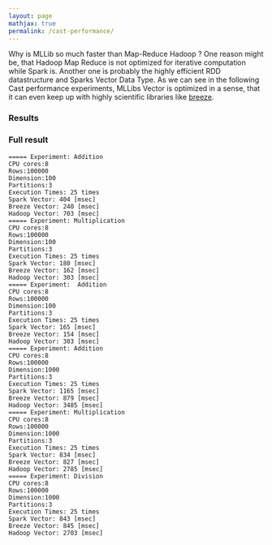 ```yaml
---
layout: page
mathjax: true
permalink: /cast-performance/
---
```


Why is MLLib so much faster than Map-Reduce Hadoop ? One reason might be, that Hadoop Map Reduce is not optimized for iterative computation while Spark is.
Another one is probably the highly efficient RDD datastructure and Sparks Vector Data Type.
As we can see in the following Cast performance experiments, MLLibs Vector is optimized in a sense, that it can even keep up with highly scientific libraries like [breeze](http://www.scalanlp.org/).

### Results 


<script src="http://ajax.googleapis.com/ajax/libs/jquery/1.9.1/jquery.min.js"></script>
<script src="http://code.highcharts.com/highcharts.js"></script>
<script src="http://code.highcharts.com/modules/exporting.js"></script>

<div id="cast"></div>

<script>
$(function () {
    $('#cast').highcharts({
        chart: {
            type: 'column'
        },
        title: {
            text: 'Cast performance on EC2 (3 Slave Nodes)'
        },
        subtitle: {
            text: 'Addition (1000 dim, 100000 rows)'
        },
        xAxis: {
            type: 'category',
            labels: {
                rotation: -45,
                style: {
                    fontSize: '13px',
                    fontFamily: 'Verdana, sans-serif'
                }
            }
        },
        yAxis: {
            min: 0,
            title: {
                text: 'Duration (ms)'
            }
        },
        legend: {
            enabled: false
        },
        tooltip: {
            pointFormat: 'Duration Time: <b>{point.y:.1f} ms</b>'
        },
        series: [{
            name: 'Duration',
            data: [
                ['MLLib', 1165],
                ['Breeze', 879],
                ['Mahout', 3485]
            ],
            dataLabels: {
                enabled: true,
                rotation: -90,
                color: '#FFFFFF',
                align: 'right',
                x: 4,
                y: 10,
                style: {
                    fontSize: '13px',
                    fontFamily: 'Verdana, sans-serif',
                    textShadow: '0 0 3px black'
                }
            }
        }]
    });
});
</script>

### Full result

````
===== Experiment: Addition
CPU cores:8
Rows:100000
Dimension:100
Partitions:3
Execution Times: 25 times
Spark Vector: 404 [msec]
Breeze Vector: 240 [msec]
Hadoop Vector: 703 [msec]
===== Experiment: Multiplication
CPU cores:8
Rows:100000
Dimension:100
Partitions:3
Execution Times: 25 times
Spark Vector: 180 [msec]
Breeze Vector: 162 [msec]
Hadoop Vector: 303 [msec]
===== Experiment:  Addition
CPU cores:8
Rows:100000
Dimension:100
Partitions:3
Execution Times: 25 times
Spark Vector: 165 [msec]
Breeze Vector: 154 [msec]
Hadoop Vector: 303 [msec]
===== Experiment: Addition
CPU cores:8
Rows:100000
Dimension:1000
Partitions:3
Execution Times: 25 times
Spark Vector: 1165 [msec]
Breeze Vector: 879 [msec]
Hadoop Vector: 3485 [msec]
===== Experiment: Multiplication
CPU cores:8
Rows:100000
Dimension:1000
Partitions:3
Execution Times: 25 times
Spark Vector: 834 [msec]
Breeze Vector: 827 [msec]
Hadoop Vector: 2785 [msec]
===== Experiment: Division
CPU cores:8
Rows:100000
Dimension:1000
Partitions:3
Execution Times: 25 times
Spark Vector: 843 [msec]
Breeze Vector: 845 [msec]
Hadoop Vector: 2703 [msec]
````
